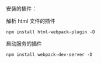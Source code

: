 安装的插件：

解析 html 文件的插件

```
npm install html-webpack-plugin -D
```

启动服务的插件

```
npm install webpack-dev-server -D
```
